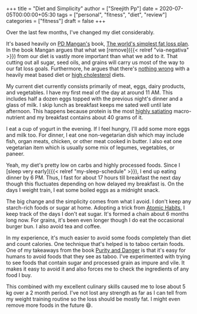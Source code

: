 +++
title = "Diet and Simplicity"
author = ["Sreejith Pp"]
date = 2020-07-05T00:00:00+05:30
tags = ["personal", "fitness", "diet", "review"]
categories = ["fitness"]
draft = false
+++

Over the last few months, I've changed my diet considerably.

It's based heavily on [PD Mangan's](https://twitter.com/Mangan150) book, [The world's simplest fat loss plan](https://gumroad.com/l/dvwGZ). In the book Mangan argues that what we [remove]({{< relref "via-negativa" >}}) from our diet is vastly more important than what we add to it. That cutting out all sugar, seed oils, and grains will carry us most of the way to our fat loss goals. Furthermore, he argues that there's [nothing wrong](https://roguehealthandfitness.com/red-meat-is-health-food/) with a heavily meat based diet or [high cholesterol](https://roguehealthandfitness.com/higher-cholesterol-associated-with-longer-life/) diets.

My current diet currently consists primarily of meat, eggs, dairy products, and vegetables. I have my first meal of the day at around 11 AM. This includes half a dozen eggs topped with the previous night's dinner and a glass of milk. I skip lunch as breakfast keeps me sated well until late afternoon. This happens because protein is the most [highly satiating](https://roguehealthandfitness.com/higher-protein-greater-weight-loss/) macro-nutrient and my breakfast contains about 40 grams of it.

I eat a cup of yogurt in the evening. If I feel hungry, I'll add some more eggs and milk too. For dinner, I eat one non-vegetarian dish which may include fish, organ meats, chicken, or other meat cooked in butter. I also eat one vegetarian item which is usually some mix of legumes, vegetables, or paneer.

Yeah, my diet's pretty low on carbs and highly processed foods. Since I [sleep very early]({{< relref "my-sleep-schedule" >}}), I end up eating dinner by 6 PM. Thus, I fast for about 17 hours till breakfast the next day though this fluctuates depending on how delayed my breakfast is. On the days I weight train, I eat some boiled eggs as a midnight snack.

The big change and the simplicity comes from what I avoid. I don't keep any starch-rich foods or sugar at home. Adopting a trick from [Atomic Habits](https://www.goodreads.com/book/show/40121378-atomic-habits), I keep track of the days I don't eat sugar. It's formed a chain about 6 months long now. For grains, it's been even longer though I do eat the occasional burger bun. I also avoid tea and coffee.

In my experience, it's much easier to avoid some foods completely than diet and count calories. One technique that's helped is to taboo certain foods. One of my takeaways from the book [Purity and Danger](https://www.goodreads.com/book/show/667203.Purity%5Fand%5FDanger) is that it's easy for humans to avoid foods that they see as taboo. I've experimented with trying to see foods that contain sugar and processed grain as impure and vile. It makes it easy to avoid it and also forces me to check the ingredients of any food I buy.

This combined with my excellent culinary skills caused me to lose about 5 kg over a 2 month period. I've not lost any strength as far as I can tell from my weight training routine so the loss should be mostly fat. I might even remove more foods in the future 😄.
